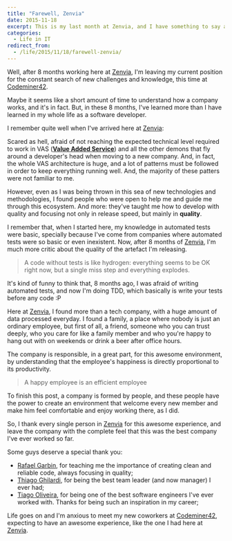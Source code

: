 ```yaml
---
title: "Farewell, Zenvia"
date: 2015-11-18
excerpt: This is my last month at Zenvia, and I have something to say about it...
categories:
  - Life in IT
redirect_from:
  - /life/2015/11/18/farewell-zenvia/
---
```

Well, after 8 months working here at [Zenvia][zenvia-website], I'm leaving my current position for the constant search of new challenges and knowledge, this time at [Codeminer42][codeminer-website].

Maybe it seems like a short amount of time to understand how a company works, and it's in fact. But, in these 8 months, I've learned more than I have learned in my whole life as a software developer.

I remember quite well when I've arrived here at [Zenvia][zenvia-website]:

Scared as hell, afraid of not reaching the expected technical level required to work in VAS ([__Value Added Service__][vas-wiki]) and all the other demons that fly around a developer's head when moving to a new company. And, in fact, the whole VAS architecture is huge, and a lot of patterns must be followed in order to keep everything running well. And, the majority of these patters were not familiar to me.

However, even as I was being thrown in this sea of new technologies and methodologies, I found people who were open to help me and guide me through this ecosystem. And more: they've taught me how to develop with quality and focusing not only in release speed, but mainly in **quality**.

I remember that, when I started here, my knowledge in automated tests were basic, specially because I've come from companies where automated tests were so basic or even inexistent. Now, after 8 months of [Zenvia][zenvia-website], I'm much more critic about the
quality of the artefact I'm releasing.

> A code without tests is like hydrogen: everything seems to be OK right now, but a single miss step and everything explodes.

It's kind of funny to think that, 8 months ago, I was afraid of writing automated tests, and now I'm doing TDD, which basically is write your tests before any code :P

Here at [Zenvia][zenvia-website], I found more than a tech company, with a huge amount of data processed everyday. I found a family, a place where nobody is just an ordinary employee, but first of all, a friend, someone who you can trust deeply, who you care for like a family member and who you're happy to hang out with on weekends or drink a beer after office hours.

The company is responsible, in a great part, for this awesome environment, by understanding that the employee's happiness is directly proportional to its productivity.

> A happy employee is an efficient employee

To finish this post, a company is formed by people, and these people have the power to create an environment that welcome every new member and make him feel comfortable and enjoy working there, as I did.

So, I thank every single person in [Zenvia][zenvia-website] for this awesome experience, and leave the company with the complete feel that this was the best company I've ever worked so far.

Some guys deserve a special thank you:

- [Rafael Garbin][garbin-linkedin], for teaching me the importance of creating clean and reliable code, always focusing in quality;
- [Thiago Ghilardi][ghilardi-linkedin], for being the best team leader (and now manager) I ever had;
- [Tiago Oliveira][oliveira-linkedin], for being one of the best software engineers I've ever worked with. Thanks for being such an inspiration in my career;

Life goes on and I'm anxious to meet my new coworkers at [Codeminer42][codeminer-website], expecting to have an awesome experience, like the one I had here at [Zenvia][zenvia-website].

[zenvia-website]: http://www.zenvia.com.br/
[codeminer-website]: http://www.codeminer42.com/
[vas-wiki]: https://en.wikipedia.org/wiki/Value-added_service
[garbin-linkedin]: https://br.linkedin.com/in/rgarbin
[ghilardi-linkedin]: https://br.linkedin.com/pub/thiago-ghilardi/9a/573/16a/en
[oliveira-linkedin]: https://br.linkedin.com/pub/tiago-de-oliveira/79/313/b7b/en
